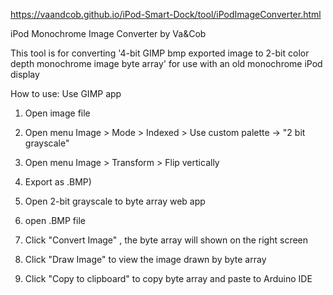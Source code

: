 
https://vaandcob.github.io/iPod-Smart-Dock/tool/iPodImageConverter.html

iPod Monochrome Image Converter by Va&Cob

  This tool is for converting '4-bit GIMP bmp exported image to 2-bit color depth monochrome image byte array' for use with an old monochrome iPod display

How to use: 
Use GIMP app 
1. Open image file
2. Open menu Image > Mode > Indexed > Use custom palette -> "2 bit grayscale"
3. Open menu Image > Transform > Flip vertically
4. Export as .BMP)

5. Open 2-bit grayscale to byte array web app
6. open .BMP file
7. Click "Convert Image" , the byte array will shown on the right screen
8. Click "Draw Image" to view the image drawn by byte array
9. Click "Copy to clipboard" to copy byte array and paste to Arduino IDE


